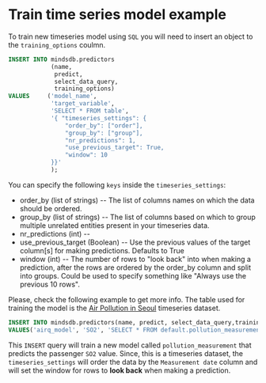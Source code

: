 # Train time series model example

To train new timeseries model using `SQL` you will need to insert an object to the `training_options` coulmn.

```sql
INSERT INTO mindsdb.predictors 
            (name, 
             predict, 
             select_data_query, 
             training_options) 
VALUES     ('model_name', 
            'target_variable', 
            'SELECT * FROM table', 
            '{ "timeseries_settings": {                
                "order_by": ["order"],                
                "group_by": ["group"],                
                "nr_predictions": 1,                
                "use_previous_target": True,                
                "window": 10            
            }}' 
            ); 
```

You can specify the following `keys` inside the `timeseries_settings`:

* order_by (list of strings) -- The list of columns names on which the data should be ordered.
* group_by (list of strings) -- The list of columns based on which to group multiple unrelated entities present in your timeseries data.
* nr_predictions (int) --
* use_previous_target (Boolean) -- Use the previous values of the target column[s] for making predictions. Defaults to True
* window (int) --  The number of rows to "look back" into when making a prediction, after the rows are ordered by the order_by column and split into groups. Could be used to specify something like "Always use the previous 10 rows". 

Please, check the following example to get more info. The table used for training the model is the [Air Pollution in Seoul](https://www.kaggle.com/bappekim/air-pollution-in-seoul) timeseries dataset.

 ```sql
 INSERT INTO mindsdb.predictors(name, predict, select_data_query,training_options)
 VALUES('airq_model', 'SO2', 'SELECT * FROM default.pollution_measurement', '{"timeseries_settings":{"order_by": ["Measurement date"], "window":20}}');
 ```

 This `INSERT` query will train a new model called `pollution_measurement` that predicts the passenger `SO2` value.
 Since, this is a timeseries dataset, the `timeseries_settings` will order the data by the `Measurement date` column and will set the window for rows to **look back** when making a prediction.


